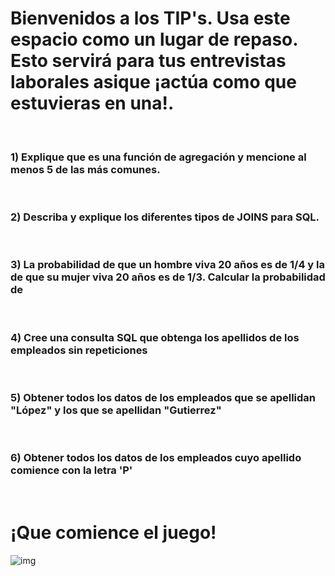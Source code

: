 # Bienvenidos a los TIP's. Usa este espacio como un lugar de repaso. Esto servirá para tus entrevistas laborales asique ¡actúa como que estuvieras en una!.  

<br>

### **1) Explique que es una función de agregación y mencione al menos 5 de las más comunes.**  
<br>

### **2) Describa y explique los diferentes tipos de JOINS para SQL.**
<br>

### **3) La probabilidad de que un hombre viva 20 años es de 1/4 y la de que su mujer viva 20 años es de 1/3. Calcular la probabilidad de**  
<br>

### **4) Cree una consulta SQL que obtenga los apellidos de los empleados sin repeticiones**
<br>

### **5) Obtener todos los datos de los empleados que se apellidan "López" y los que se apellidan "Gutierrez"**
<br>

### **6) Obtener todos los datos de los empleados cuyo apellido comience con la letra 'P'**
<br>

# ¡Que comience el juego!
![img](https://experienciajoven.com/wp-content/uploads/2020/11/programacion_gamer_001.gif)
